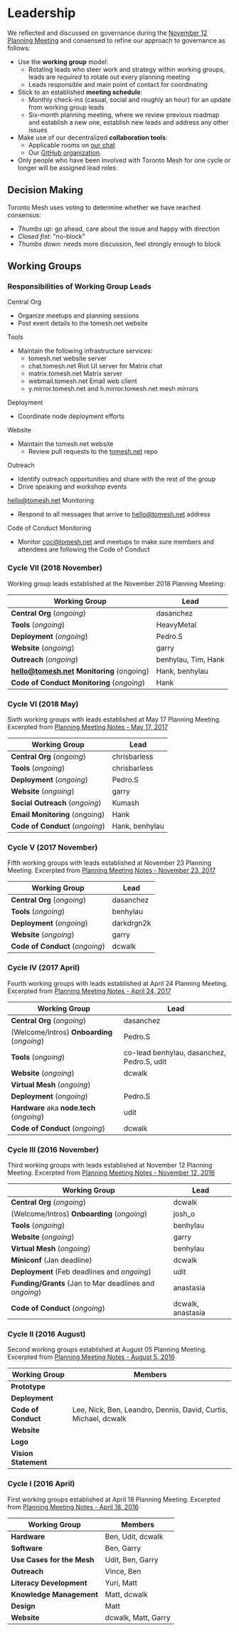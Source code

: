 # Leadership

We reflected and discussed on governance during the [November 12 Planning Meeting](https://github.com/tomeshnet/documents/blob/master/meeting_notes/20161112_planning-meeting-notes.md) and consensed to refine our approach to governance as follows:

- Use the **working group** model:
  - Rotating leads who steer work and strategy within working groups, leads are _required_ to rotate out every planning meeting
  - Leads responsible and main point of contact for coordinating
- Stick to an established **meeting schedule**:
  - Monthly check-ins (casual, social and roughly an hour) for an update from working group leads
  - Six-month planning meeting, where we review previous roadmap and establish a new one, establish new leads and address any other issues
- Make use of our decentralized **collaboration tools**:
  - Applicable rooms on [our chat](https://chat.tomesh.net/)
  - Our [GitHub organization](https://github.com/tomeshnet).
- Only people who have been involved with Toronto Mesh for one cycle or longer will be assigned lead roles.

## Decision Making

Toronto Mesh uses voting to determine whether we have reached consensus:

- _Thumbs up_: go ahead, care about the issue and happy with direction
- _Closed fist_: "no-block"
- _Thumbs down_: needs more discussion, feel strongly enough to block

## Working Groups

### Responsibilities of Working Group Leads

Central Org
  - Organize meetups and planning sessions
  - Post event details to the tomesh.net website 

Tools
  - Maintain the following infrastructure services:
    - tomesh.net website server
    - chat.tomesh.net Riot UI server for Matrix chat
    - matrix.tomesh.net Matrix server 
    - webmail.tomesh.net Email web client
    - y.mirror.tomesh.net and h.mirror.tomesh.net mesh mirrors

Deployment
  - Coordinate node deployment efforts

Website
  - Maintain the tomesh.net website
    - Review pull requests to the [tomesh.net](https://github.com/tomeshnet/tomesh.net) repo

Outreach
  - Identify outreach opportunities and share with the rest of the group
  - Drive speaking and workshop events 

hello@tomesh.net Monitoring
  - Respond to all messages that arrive to hello@tomesh.net address

Code of Conduct Monitoring
  - Monitor coc@tomesh.net and meetups to make sure members and attendees are following the Code of Conduct


### Cycle VII (2018 November)

Working group leads established at the November 2018 Planning Meeting:

| Working Group                              | Lead                |
|--------------------------------------------|---------------------|
| **Central Org** (_ongoing_)                | dasanchez           |
| **Tools** (_ongoing_)                      | HeavyMetal          |
| **Deployment** (_ongoing_)                 | Pedro.S             |
| **Website** (_ongoing_)                    | garry               |
| **Outreach** (_ongoing_)                   | benhylau, Tim, Hank |
| **hello@tomesh.net Monitoring** (ongoing)  | Hank, benhylau      |
| **Code of Conduct Monitoring** (_ongoing_) | Hank                |

### Cycle VI (2018 May)

Sixth working groups with leads established at May 17 Planning Meeting.
Excerpted from [Planning Meeting Notes - May 17, 2017](https://github.com/tomeshnet/documents/blob/master/meeting_notes/20180517_planning-meeting-notes.md)

| Working Group                   | Lead           |
|---------------------------------|----------------|
| **Central Org** (_ongoing_)     | chrisbarless   |
| **Tools** (_ongoing_)           | chrisbarless   |
| **Deployment** (_ongoing_)      | Pedro.S        |
| **Website** (_ongoing_)         | garry          |
| **Social Outreach** (_ongoing_) | Kumash         |
| **Email Monitoring** (ongoing)  | Hank           |
| **Code of Conduct** (_ongoing_) | Hank, benhylau |

### Cycle V (2017 November)

Fifth working groups with leads established at November 23 Planning Meeting.
Excerpted from [Planning Meeting Notes - November 23, 2017](https://github.com/tomeshnet/documents/blob/master/meeting_notes/20171123_planning-meeting-notes.md)

| Working Group                   | Lead       |
|---------------------------------|------------|
| **Central Org** (_ongoing_)     | dasanchez  |
| **Tools** (_ongoing_)           | benhylau   |
| **Deployment** (_ongoing_)      | darkdrgn2k |
| **Website** (_ongoing_)         | garry      |
| **Code of Conduct** (_ongoing_) | dcwalk     |

### Cycle IV (2017 April)

Fourth working groups with leads established at April 24 Planning Meeting.
Excerpted from [Planning Meeting Notes - April 24, 2017](https://github.com/tomeshnet/documents/blob/master/meeting_notes/20170424_planning-meeting-notes.md)

| Working Group                               | Lead                                       |
|---------------------------------------------|--------------------------------------------|
| **Central Org** (_ongoing_)                 | dasanchez                                  |
| (Welcome/Intros) **Onboarding** (_ongoing_) | Pedro.S                                    |
| **Tools** (_ongoing_)                       | co-lead benhylau, dasanchez, Pedro.S, udit |
| **Website** (_ongoing_)                     | dcwalk                                     |
| **Virtual Mesh** (_ongoing_)                |                                            |
| **Deployment** (_ongoing_)                  | Pedro.S                                    |
| **Hardware** aka **node.tech** (_ongoing_)  | udit                                       |
| **Code of Conduct** (_ongoing_)             | dcwalk                                     |

### Cycle III (2016 November)

Third working groups with leads established at November 12 Planning Meeting.
Excerpted from [Planning Meeting Notes - November 12, 2016](https://github.com/tomeshnet/documents/blob/master/meeting_notes/20161112_planning-meeting-notes.md)

| Working Group                                           | Lead              |
|---------------------------------------------------------|-------------------|
| **Central Org** (_ongoing_)                             | dcwalk            |
| (Welcome/Intros) **Onboarding** (_ongoing_)             | josh_o            |
| **Tools** (_ongoing_)                                   | benhylau          |
| **Website** (_ongoing_)                                 | garry             |
| **Virtual Mesh** (_ongoing_)                            | benhylau          |
| **Miniconf** (Jan deadline)                             | dcwalk            |
| **Deployment** (Feb deadlines and _ongoing_)            | udit              |
| **Funding/Grants** (Jan to Mar deadlines and _ongoing_) | anastasia         |
| **Code of Conduct** (_ongoing_)                         | dcwalk, anastasia |

### Cycle II (2016 August)

Second working groups established at August 05 Planning Meeting.
Excerpted from [Planning Meeting Notes - August 5, 2016](https://github.com/tomeshnet/documents/blob/master/meeting_notes/20160805_planning-meeting-notes.md)

| Working Group        | Members                                                         |
|----------------------|-----------------------------------------------------------------|
| **Prototype**        |                                                                 |
| **Deployment**       |                                                                 |
| **Code of Conduct**  | Lee, Nick, Ben, Leandro, Dennis, David, Curtis, Michael, dcwalk |
| **Website**          |                                                                 |
| **Logo**             |                                                                 |
| **Vision Statement** |                                                                 |

### Cycle I (2016 April)

First working groups established at April 18 Planning Meeting.
Excerpted from [Planning Meeting Notes - April 18, 2016](https://github.com/tomeshnet/documents/blob/master/meeting_notes/20160418_meeting-notes.md)

| Working Group              | Members             |
|----------------------------|---------------------|
| **Hardware**               | Ben, Udit, dcwalk   |
| **Software**               | Ben, Garry          |
| **Use Cases for the Mesh** | Udit, Ben, Garry    |
| **Outreach**               | Vince, Ben          |
| **Literacy Development**   | Yuri, Matt          |
| **Knowledge Management**   | Matt, dcwalk        |
| **Design**                 | Matt                |
| **Website**                | dcwalk, Matt, Garry |
